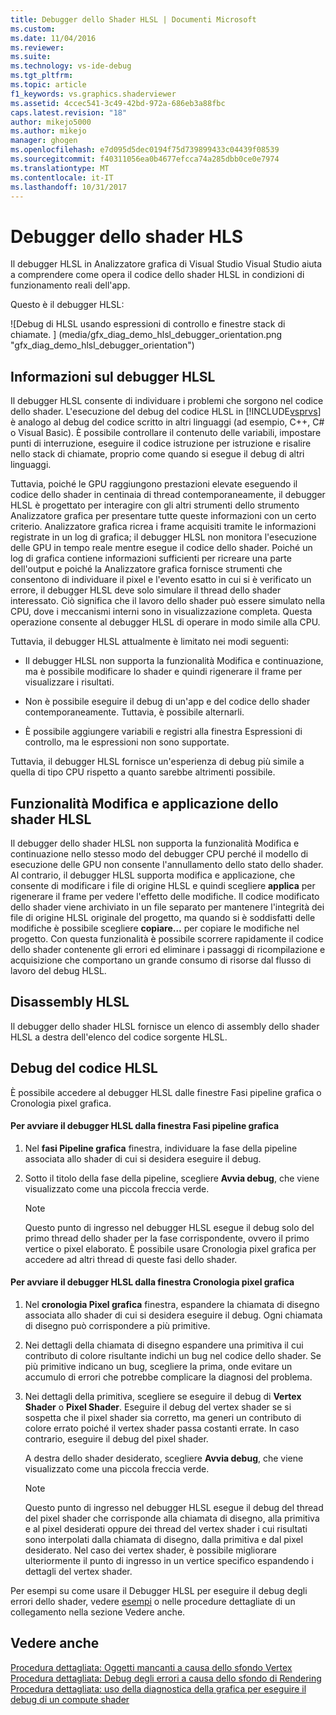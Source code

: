 ```yaml
---
title: Debugger dello Shader HLSL | Documenti Microsoft
ms.custom: 
ms.date: 11/04/2016
ms.reviewer: 
ms.suite: 
ms.technology: vs-ide-debug
ms.tgt_pltfrm: 
ms.topic: article
f1_keywords: vs.graphics.shaderviewer
ms.assetid: 4ccec541-3c49-42bd-972a-686eb3a88fbc
caps.latest.revision: "18"
author: mikejo5000
ms.author: mikejo
manager: ghogen
ms.openlocfilehash: e7d095d5dec0194f75d739899433c04439f08539
ms.sourcegitcommit: f40311056ea0b4677efcca74a285dbb0ce0e7974
ms.translationtype: MT
ms.contentlocale: it-IT
ms.lasthandoff: 10/31/2017
---
```

# <a name="hlsl-shader-debugger"></a>Debugger dello shader HLS
Il debugger HLSL in Analizzatore grafica di Visual Studio Visual Studio aiuta a comprendere come opera il codice dello shader HLSL in condizioni di funzionamento reali dell'app.  
  
 Questo è il debugger HLSL:  
  
 ![Debug di HLSL usando espressioni di controllo e finestre stack di chiamate. ] (media/gfx_diag_demo_hlsl_debugger_orientation.png "gfx_diag_demo_hlsl_debugger_orientation")  
  
## <a name="understanding-the-hlsl-debugger"></a>Informazioni sul debugger HLSL  
 Il debugger HLSL consente di individuare i problemi che sorgono nel codice dello shader. L'esecuzione del debug del codice HLSL in [!INCLUDE[vsprvs](../../code-quality/includes/vsprvs_md.md)] è analogo al debug del codice scritto in altri linguaggi (ad esempio, C++, C# o Visual Basic). È possibile controllare il contenuto delle variabili, impostare punti di interruzione, eseguire il codice istruzione per istruzione e risalire nello stack di chiamate, proprio come quando si esegue il debug di altri linguaggi.  
  
 Tuttavia, poiché le GPU raggiungono prestazioni elevate eseguendo il codice dello shader in centinaia di thread contemporaneamente, il debugger HLSL è progettato per interagire con gli altri strumenti dello strumento Analizzatore grafica per presentare tutte queste informazioni con un certo criterio. Analizzatore grafica ricrea i frame acquisiti tramite le informazioni registrate in un log di grafica; il debugger HLSL non monitora l'esecuzione delle GPU in tempo reale mentre esegue il codice dello shader. Poiché un log di grafica contiene informazioni sufficienti per ricreare una parte dell'output e poiché la Analizzatore grafica fornisce strumenti che consentono di individuare il pixel e l'evento esatto in cui si è verificato un errore, il debugger HLSL deve solo simulare il thread dello shader interessato. Ciò significa che il lavoro dello shader può essere simulato nella CPU, dove i meccanismi interni sono in visualizzazione completa. Questa operazione consente al debugger HLSL di operare in modo simile alla CPU.  
  
 Tuttavia, il debugger HLSL attualmente è limitato nei modi seguenti:  
  
-   Il debugger HLSL non supporta la funzionalità Modifica e continuazione, ma è possibile modificare lo shader e quindi rigenerare il frame per visualizzare i risultati.  
  
-   Non è possibile eseguire il debug di un'app e del codice dello shader contemporaneamente. Tuttavia, è possibile alternarli.  
  
-   È possibile aggiungere variabili e registri alla finestra Espressioni di controllo, ma le espressioni non sono supportate.  
  
 Tuttavia, il debugger HLSL fornisce un'esperienza di debug più simile a quella di tipo CPU rispetto a quanto sarebbe altrimenti possibile.  
  
## <a name="hlsl-shader-edit--apply"></a>Funzionalità Modifica e applicazione dello shader HLSL  
 Il debugger dello shader HLSL non supporta la funzionalità Modifica e continuazione nello stesso modo del debugger CPU perché il modello di esecuzione delle GPU non consente l'annullamento dello stato dello shader. Al contrario, il debugger HLSL supporta modifica e applicazione, che consente di modificare i file di origine HLSL e quindi scegliere **applica** per rigenerare il frame per vedere l'effetto delle modifiche. Il codice modificato dello shader viene archiviato in un file separato per mantenere l'integrità dei file di origine HLSL originale del progetto, ma quando si è soddisfatti delle modifiche è possibile scegliere **copiare...**  per copiare le modifiche nel progetto. Con questa funzionalità è possibile scorrere rapidamente il codice dello shader contenente gli errori ed eliminare i passaggi di ricompilazione e acquisizione che comportano un grande consumo di risorse dal flusso di lavoro del debug HLSL.  
  
## <a name="hlsl-disassembly"></a>Disassembly HLSL  
 Il debugger dello shader HLSL fornisce un elenco di assembly dello shader HLSL a destra dell'elenco del codice sorgente HLSL.  
  
## <a name="debugging-hlsl-code"></a>Debug del codice HLSL  
 È possibile accedere al debugger HLSL dalle finestre Fasi pipeline grafica o Cronologia pixel grafica.  
  
#### <a name="to-start-the-hlsl-debugger-from-the-graphics-pipeline-stages-window"></a>Per avviare il debugger HLSL dalla finestra Fasi pipeline grafica  
  
1.  Nel **fasi Pipeline grafica** finestra, individuare la fase della pipeline associata allo shader di cui si desidera eseguire il debug.  
  
2.  Sotto il titolo della fase della pipeline, scegliere **Avvia debug**, che viene visualizzato come una piccola freccia verde.  
  
    > [!NOTE]
    >  Questo punto di ingresso nel debugger HLSL esegue il debug solo del primo thread dello shader per la fase corrispondente, ovvero il primo vertice o pixel elaborato. È possibile usare Cronologia pixel grafica per accedere ad altri thread di queste fasi dello shader.  
  
#### <a name="to-start-the-hlsl-debugger-from-the-graphics-pixel-history"></a>Per avviare il debugger HLSL dalla finestra Cronologia pixel grafica  
  
1.  Nel **cronologia Pixel grafica** finestra, espandere la chiamata di disegno associata allo shader di cui si desidera eseguire il debug. Ogni chiamata di disegno può corrispondere a più primitive.  
  
2.  Nei dettagli della chiamata di disegno espandere una primitiva il cui contributo di colore risultante indichi un bug nel codice dello shader. Se più primitive indicano un bug, scegliere la prima, onde evitare un accumulo di errori che potrebbe complicare la diagnosi del problema.  
  
3.  Nei dettagli della primitiva, scegliere se eseguire il debug di **Vertex Shader** o **Pixel Shader**. Eseguire il debug del vertex shader se si sospetta che il pixel shader sia corretto, ma generi un contributo di colore errato poiché il vertex shader passa costanti errate. In caso contrario, eseguire il debug del pixel shader.  
  
     A destra dello shader desiderato, scegliere **Avvia debug**, che viene visualizzato come una piccola freccia verde.  
  
    > [!NOTE]
    >  Questo punto di ingresso nel debugger HLSL esegue il debug del thread del pixel shader che corrisponde alla chiamata di disegno, alla primitiva e al pixel desiderati oppure dei thread del vertex shader i cui risultati sono interpolati dalla chiamata di disegno, dalla primitiva e dal pixel desiderato. Nel caso dei vertex shader, è possibile migliorare ulteriormente il punto di ingresso in un vertice specifico espandendo i dettagli del vertex shader.  
  
 Per esempi su come usare il Debugger HLSL per eseguire il debug degli errori dello shader, vedere [esempi](graphics-diagnostics-examples.md) o nelle procedure dettagliate di un collegamento nella sezione Vedere anche.  
  
## <a name="see-also"></a>Vedere anche  
 [Procedura dettagliata: Oggetti mancanti a causa dello sfondo Vertex](walkthrough-missing-objects-due-to-vertex-shading.md)   
 [Procedura dettagliata: Debug degli errori a causa dello sfondo di Rendering](walkthrough-debugging-rendering-errors-due-to-shading.md)   
 [Procedura dettagliata: uso della diagnostica della grafica per eseguire il debug di un compute shader](walkthrough-using-graphics-diagnostics-to-debug-a-compute-shader.md)